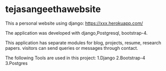 # tejasangeethawebsite
This a personal website using django: https://xxx.herokuapp.com/

The application was developed with django,Postgresql, bootstrap-4.

This application has separate modules for blog, projects, resume, research papers. visitors can send queries or messages through contact. 

The following Tools are used in this project:
1.Django
2.Bootstrap-4
3.Postgres
